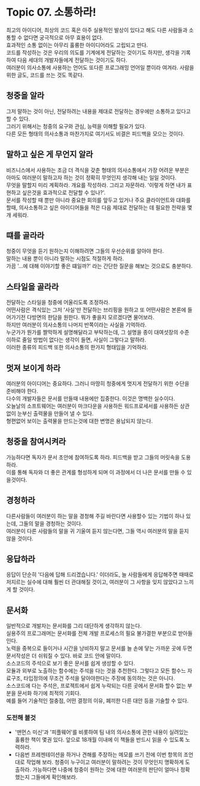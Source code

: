 # Topic 07. 소통하라!
최고의 아이디어, 최상의 코드 혹은 아주 실용적인 발상이 있다고 해도 다른 사람들과 소통할 수 없다면 궁극적으로 아무 효용이 없다.  
효과적인 소통 없이는 아무리 훌륭한 아이디어라도 고립되고 만다.  
코드를 작성하는 것은 우리의 의도를 기계에게 전달하는 것이기도 하지만, 생각을 기록하여 다음 세대의 개발자들에게 전달하는 것이기도 하다.  
여러분이 의사소통에 사용하는 언어도 또다른 프로그래밍 언어일 뿐이라 여겨라. 사람을 위한 글도, 코드를 쓰는 것도 똑같다.  

## 청중을 알라
그저 말하는 것이 아닌, 전달하려는 내용을 제대로 전달하는 경우에만 소통하고 있다고 할 수 있다.  
그러기 위해서는 청중의 요구와 관심, 능력을 이해할 필요가 있다.  
다른 모든 형태의 의사소통과 마찬가지로 여기서도 비결은 피드백을 모으는 것이다.

## 말하고 싶은 게 무언지 알라
비즈니스에서 사용하는 조금 더 격식을 갖춘 형태의 의사소통에서 가장 어려운 부분은 아마도 여러분이 말하고자 하는 것이 정확히 무엇인지 생각해 내는 일일 것이다.  
무엇을 말할지 미리 계획하라. 개요를 작성하라. 그리고 자문하라. '이렇게 하면 내가 표현하고 싶은것을 효과적으로 전달할 수 있나?'.  
문서를 작성할 때 뿐만 아니라 중요한 회의를 앞두고 있거나 주요 클라이언트와 대화를 할때, 의사소통하고 싶은 아이디어들을 적은 다음 제대로 전달하는 데 필요한 전략을 몇개 세워라.  

## 떄를 골라라
청중이 무엇을 듣기 원하는지 이해하려면 그들의 우선순위를 알아야 한다.  
말하는 내용 뿐이 아니라 말하는 시점도 적절하게 하라.  
가끔 '...에 대해 이야기할 좋은 떄일까?' 라는 간단한 질문을 해보는 것으로도 충분하다.

## 스타일을 골라라
전달하는 스타일을 청중에 어울리도록 조정하라.  
어떤사람은 격식있는 그저 '사실'만 전달하는 브리핑을 원하고 또 어떤사람은 본론에 들어가기전 다방면의 한담을 원한다. 뭐가 좋을지 모르겠다면 물어보라.  
하지만 여러분이 의사소통의 나머지 반쪽이라는 사실을 기억하라.  
누군가가 뭔가를 짤막하게 설명해달라고 부탁하는데, 그 설명을 종이 대여섯장의 수준 이하로 줄일 방법이 없다는 생각이 들면, 사실이 그렇다고 말하라.  
이러한 종류의 피드백 또한 의사소통의 한가지 형태임을 기억하라.

## 멋져 보이게 하라
여러분의 아이디어는 중요하다. 그러니 마땅히 청중에게 멋지게 전달하기 위한 수단을 준비해야 한다.  
다수의 개발자들은 문서를 만들때 내용에만 집중한다. 이것은 명백한 실수이다.  
오늘날의 소프트웨어는 여러분이 마크다운을 사용하든 워드프로세서를 사용하든 상관없이 눈부신 출력물을 만들어 낼 수 있다.  
형편없어 보이는 출력물을 만드는것에 대한 변명은 용납되지 않는다.

## 청중을 참여시켜라
가능하다면 독자가 문서 초안에 참여하도록 하라. 피드백을 받고 그들의 머릿속을 도용하라.  
이를 통해 독자와 더 좋은 관계를 형성하게 되며 이 과정에서 더 나은 문서를 만들 수 있을것이다.  

## 경청하라
다른사람들이 여러분이 하는 말을 경청해 주길 바란다면 사용할수 있는 기법이 하나 있는데, 그들의 말을 경청하는 것이다.  
여러분이 다른 사람들의 말을 귀 기울여 듣지 않는다면, 그들 역시 여러분의 말을 듣지 않을 것이다.  

## 응답하라
응답이 단순히 '다음에 답해 드리겠습니다.' 이더라도, 늘 사람들에게 응답해주면 때때로 저지르는 실수에 대해 훨씬 더 관대해질 것이고, 여러분이 그 사항을 잊지 않았다고 느끼게 할 것이다.

## 문서화
일반적으로 개발자는 문서화를 그리 대단하게 생각하지 않는다.  
실용주의 프로그래머는 문서화를 전체 개발 프로세스의 필요 불가결한 부분으로 받아들인다.  
노력을 중복으로 들이거나 시간을 낭비하지 말고 문서를 늘 손에 닿는 가까운 곳에 두면 문서작성은 더 쉬워질 수 있다. 바로 코드 안에 말이다.  
소스코드의 주석으로 보기 좋은 문서를 쉽게 생성할 수 있다.  
모듈과 외부로 노출하는 함수에는 주석을 다는 것을 추천한다. 그렇다고 모든 함수느 자료구조, 타입정의에 무조건 주석을 달아야한다는 주장에 동의하는 것은 아니다.  
소스코드에 다는 주석은, 프로젝트에서 쉽게 누락되는 다른 곳에서 문서화 할수 없는 부분을 문서화 하기에 최적의 기회다.  
예를 들어 기술적인 절충점, 어떤 결정의 이유, 폐끼한 다른 대안 등을 기술할 수 있다.  

### 도전해 볼것
 - '맨먼스 미신'과 '피플웨어'를 비롯하여 팀 내의 의사소통에 관한 내용이 실려있는 훌륭한 책이 몇권 있다. 앞으로 18개월 이내에 이 책들을 반드시 읽을 수 있도록 노력하라.
 - 다음번 프레젠테이션을 하거나 견해를 주장하는 메모를 쓰기 전에 이번 항목의 조언대로 작업해 보라. 청중이 누구이고 여러분이 말하려는 것이 무엇인지 명확하게 도출하라. 가능하다면 나중에 청중이 원하는 것에 대한 여러분의 판단이 얼마나 정확했는지 그들에게 확인해보라.
